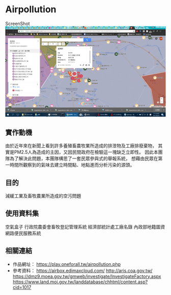 # Airpollution

ScreenShot
![Alt text](https://github.com/Ants1104/Airpollution/blob/master/ScreenShot/19125159_1933391763567309_1515354105_o.png)

## 實作動機
由於近年來在新聞上看到許多養殖畜農牧業所造成的排泄物及工廠排廢棄物，
其實是PM2.5人為造成的主因，又因民間政府在檢驗這一塊缺乏立即性。
因此本團隊為了解決此問題，本團隊構思了一套民眾參與式的舉報系統，
想藉由民眾在第一時間所觀察到的氣味去建立時間點、地點進而分析污染的源頭。

## 目的
減緩工業及畜牧農業所造成的空污問題

## 使用資料集
空氣盒子
行政院農委會畜牧登記管理系統
經濟部統計處工廠名錄
內政部地籍圖資
網路便民服務系統

## 相關連結
* 作品網址：
https://play.oneforall.tw/airpollution.php
* 參考資料：
https://airbox.edimaxcloud.com/
http://aris.coa.gov.tw/
https://dmz9.moea.gov.tw/gmweb/investigate/InvestigateFactory.aspx
https://www.land.moi.gov.tw/landdatabase/chhtml/content.asp?cid=1017